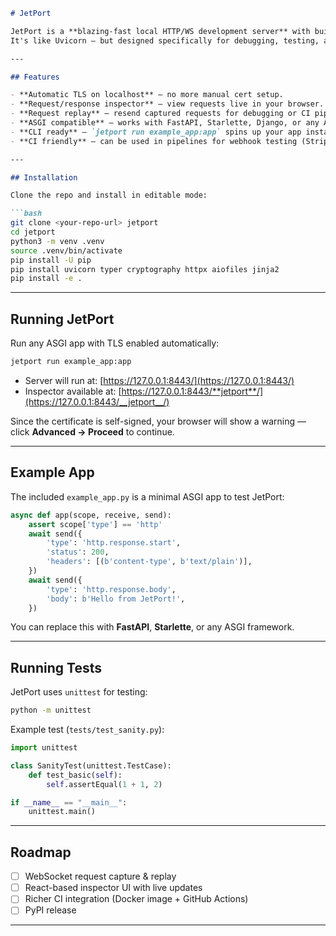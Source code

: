 ````markdown
# JetPort

JetPort is a **blazing-fast local HTTP/WS development server** with built-in TLS, a request inspector, and request replay functionality.  
It's like Uvicorn — but designed specifically for debugging, testing, and running secure local environments.

---

## Features

- **Automatic TLS on localhost** — no more manual cert setup.
- **Request/response inspector** — view requests live in your browser.
- **Request replay** — resend captured requests for debugging or CI pipelines.
- **ASGI compatible** — works with FastAPI, Starlette, Django, or any ASGI app.
- **CLI ready** — `jetport run example_app:app` spins up your app instantly.
- **CI friendly** — can be used in pipelines for webhook testing (Stripe, GitHub, etc.).

---

## Installation

Clone the repo and install in editable mode:

```bash
git clone <your-repo-url> jetport
cd jetport
python3 -m venv .venv
source .venv/bin/activate
pip install -U pip
pip install uvicorn typer cryptography httpx aiofiles jinja2
pip install -e .
````

---

## Running JetPort

Run any ASGI app with TLS enabled automatically:

```bash
jetport run example_app:app
```

* Server will run at: [https://127.0.0.1:8443/](https://127.0.0.1:8443/)
* Inspector available at: [https://127.0.0.1:8443/**jetport**/](https://127.0.0.1:8443/__jetport__/)

Since the certificate is self-signed, your browser will show a warning — click **Advanced → Proceed** to continue.

---

## Example App

The included `example_app.py` is a minimal ASGI app to test JetPort:

```python
async def app(scope, receive, send):
    assert scope['type'] == 'http'
    await send({
        'type': 'http.response.start',
        'status': 200,
        'headers': [(b'content-type', b'text/plain')],
    })
    await send({
        'type': 'http.response.body',
        'body': b'Hello from JetPort!',
    })
```

You can replace this with **FastAPI**, **Starlette**, or any ASGI framework.

---

## Running Tests

JetPort uses `unittest` for testing:

```bash
python -m unittest
```

Example test (`tests/test_sanity.py`):

```python
import unittest

class SanityTest(unittest.TestCase):
    def test_basic(self):
        self.assertEqual(1 + 1, 2)

if __name__ == "__main__":
    unittest.main()
```

---

## Roadmap

* [ ] WebSocket request capture & replay
* [ ] React-based inspector UI with live updates
* [ ] Richer CI integration (Docker image + GitHub Actions)
* [ ] PyPI release

---
```
